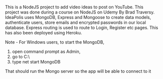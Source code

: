 This is a NodeJS project to add video ideas to post on YouTube.
This project was done during a course on NodeJS on Udemy By Brad Traversy.
IdeaPolis uses MongoDB, Express and Mongoose to create data models, authenticate users, store emails and encrypted passwords in our local database.
Express routing is used to route to Login, Register etc pages.
This has also been deployed using Heroku.

Note - 
For Windows users, to start the MongoDB, 
1) open command prompt as Admin,
2) go to C:\
3) type net start MongoDB

That should run the Mongo server so the app will be able to connect to it
